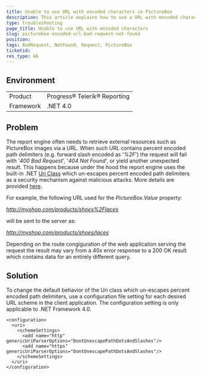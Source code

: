 ```yaml
---
title: Unable to use URL with encoded characters in PictureBox
description: This article explains how to use a URL with encoded characters in the PictureBox report item.
type: troubleshooting
page_title: Unable to use URL with encoded characters
slug: picturebox-encoded-url-bad-request-not-found
position: 
tags: BadRequest, NotFound, Request, PictureBox
ticketid: 
res_type: kb
---
```


## Environment
<table>
	<tr>
		<td>Product</td>
		<td>Progress® Telerik® Reporting</td>
	</tr>
	<tr>
		<td>Framework</td>
		<td>.NET 4.0</td>
	</tr>
</table>

## Problem
The report engine often needs to retrieve external resources such as PictureBox images via a URL. When such URL contains percent encoded path delimiters (e.g. forward slash encoded as '*%2F*') the request will fail with '*400 Bad Request*', '*404 Not Found*', or yield another unexpected result. This happens because under the hood the report engine uses the built-in .NET [Uri Class](https://docs.microsoft.com/en-us/dotnet/api/system.uri?view=netframework-4.8) which un-escapes percent encoded path delimiters as a security mechanism against malicious attacks. More details are provided [here](https://docs.microsoft.com/en-us/dotnet/framework/configure-apps/file-schema/network/schemesettings-element-uri-settings#remarks).

For example, the following URL used for the *PictureBox.Value* property:

*http://myshop.com/products/shoes%2Flaces* 

will be sent to the server as:

*http://myshop.com/products/shoes/laces*

Depending on the route congiguration of the web application serving the request the result may vary from a 40x error response to a 200 OK result which contains data for an entirely different query.

## Solution
To change the default behavior of the Uri class which un-escapes percent encoded path delimiters, use a configuration file setting for each desired URL scheme in the client application. The configuration setting is only applicable to .NET Framework 4.0.

`````
<configuration>  
  <uri>  
    <schemeSettings>  
      <add name="http" genericUriParserOptions="DontUnescapePathDotsAndSlashes"/>
      <add name="https" genericUriParserOptions="DontUnescapePathDotsAndSlashes"/>
    </schemeSettings>  
  </uri>  
</configuration>
`````
